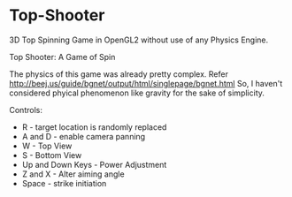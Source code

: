# Top-Shooter
3D Top Spinning Game in OpenGL2 without use of any Physics Engine.

Top Shooter: A Game of Spin

The physics of this game was already pretty complex. Refer http://beej.us/guide/bgnet/output/html/singlepage/bgnet.html
So, I haven't considered phyical phenomenon like gravity for the sake of simplicity.

Controls:
- R - target location is randomly replaced
- A and D - enable camera panning
- W - Top View
- S - Bottom View
- Up and Down Keys - Power Adjustment
- Z and X - Alter aiming angle
- Space - strike initiation
